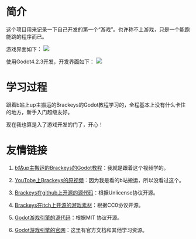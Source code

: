 # 简介

这个项目用来记录一下自己开发的第一个“游戏”。也许称不上游戏，只是一个能跑能跳的程序而已。

游戏界面如下：
![](C:\LZ\Game\BrackeysFirstGame\ReadMePicture\GameInterface.jpg)  

使用Godot4.2.3开发，开发界面如下：
![](C:\LZ\Game\BrackeysFirstGame\ReadMePicture\GameDevelopmentInterface.jpg)

# 

# 学习过程

跟着b站上up主搬运的Brackeys的Godot教程学习的，全程基本上没有什么卡住的地方，新手入门超级友好。

现在我也算是入了游戏开发的门了，开心！

# 友情链接

1. [b站up主搬运的Brackeys的Godot教程](https://www.bilibili.com/video/BV1fs421N7TD/?spm_id_from=333.337.search-card.all.click&vd_source=46d3fc19a4c3cfd59fb5fccb8cc2d1a0)：我就是跟着这个视频学的。

2. [YouTobe上Brackeys的原视频](https://youtu.be/LOhfqjmasi0?si=4RguI6-pXHZ2mk9K)：因为我是看的b站搬运，所以没看过这个。

3. [Brackeys在github上开源的源代码](https://github.com/Brackeys/first-game-in-godot)：根据Unlicense协议开源。

4. [Brackeys在itch上开源的游戏素材](https://brackeysgames.itch.io/brackeys-platformer-bundle)：根据CC0协议开源。

5. [Godot游戏引擎的源代码](https://github.com/godotengine/godot)：根据MIT 协议开源。

6. [Godot游戏引擎的官网](https://godotengine.org/community/)：这里有官方文档和其他学习资源。
